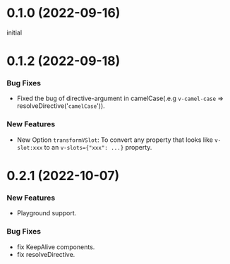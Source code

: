 # 0.1.0 (2022-09-16)
initial

# 0.1.2 (2022-09-18)
### Bug Fixes
- Fixed the bug of directive-argument in camelCase(.e.g `v-camel-case` => resolveDirective('`camelCase`')).

### New Features
- New Option `transformVSlot`: To convert any property that looks like `v-slot:xxx` to an `v-slots={"xxx": ...}` property.

# 0.2.1 (2022-10-07)
### New Features
- Playground support.

### Bug Fixes
- fix KeepAlive components.
- fix resolveDirective.
